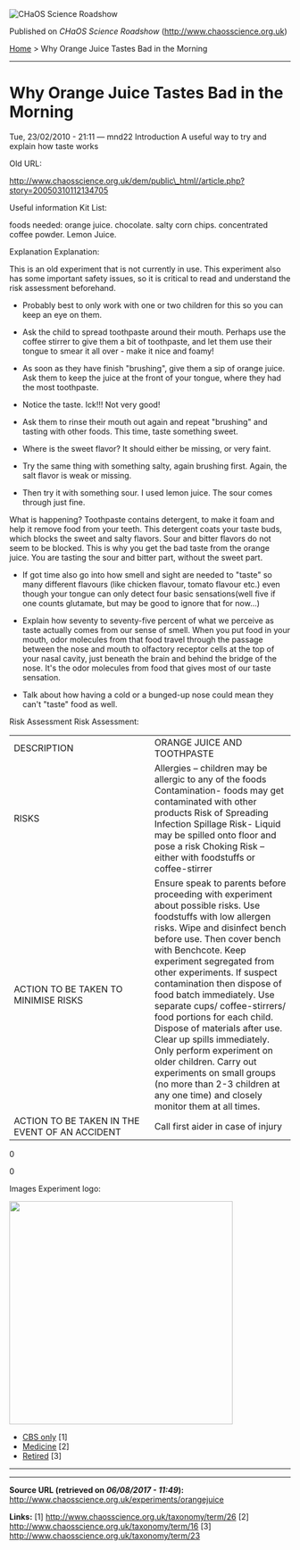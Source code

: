 <img src="http://www.chaosscience.org.uk/sites/default/files/garland_logo.png" alt="CHaOS Science Roadshow" id="logo" class="print-logo" />

Published on *CHaOS Science Roadshow* (<http://www.chaosscience.org.uk>)

[Home](http://www.chaosscience.org.uk/) &gt; Why Orange Juice Tastes Bad in the Morning

------------------------------------------------------------------------

Why Orange Juice Tastes Bad in the Morning
==========================================

<span class="submitted">Tue, 23/02/2010 - 21:11 — mnd22</span>
Introduction
A useful way to try and explain how taste works

Old URL: 

http://www.chaosscience.org.uk/dem/public\_html//article.php?story=20050310112134705

Useful information
Kit List: 

foods needed:
orange juice.
chocolate.
salty corn chips.
concentrated coffee powder.
Lemon Juice.

Explanation
Explanation: 

This is an old experiment that is not currently in use. This experiment also has some important safety issues, so it is critical to read and understand the risk assessment beforehand.

- Probably best to only work with one or two children for this so you can keep an eye on them.

- Ask the child to spread toothpaste around their mouth. Perhaps use the coffee stirrer to give them a bit of toothpaste, and let them use their tongue to smear it all over - make it nice and foamy!

- As soon as they have finish "brushing", give them a sip of orange juice. Ask them to keep the juice at the front of your tongue, where they had the most toothpaste.

- Notice the taste. Ick!!! Not very good!

- Ask them to rinse their mouth out again and repeat "brushing" and tasting with other foods. This time, taste something sweet.

- Where is the sweet flavor? It should either be missing, or very faint.
- Try the same thing with something salty, again brushing first. Again, the salt flavor is weak or missing.

- Then try it with something sour. I used lemon juice. The sour comes through just fine.

What is happening? Toothpaste contains detergent, to make it foam and help it remove food
from your teeth. This detergent coats your taste buds, which blocks the sweet and salty
flavors. Sour and bitter flavors do not seem to be blocked. This is why you get the bad
taste from the orange juice. You are tasting the sour and bitter part, without the sweet
part.

- If got time also go into how smell and sight are needed to "taste" so many different flavours (like chicken flavour, tomato flavour etc.) even though your tongue can only detect four basic sensations(well five if one counts glutamate, but may be good to ignore that for now...)

- Explain how seventy to seventy-five percent of what we perceive as taste actually comes from our sense of smell. When you put food in your mouth, odor molecules from that food travel through the
passage between the nose and mouth to olfactory receptor cells at the top of your nasal cavity, just beneath the brain and behind the bridge of the nose. It's the odor molecules from food that gives most of our taste sensation.

- Talk about how having a cold or a bunged-up nose could mean they can't "taste" food as well.

Risk Assessment
Risk Assessment: 

<table>
<colgroup>
<col width="50%" />
<col width="50%" />
</colgroup>
<tbody>
<tr class="odd">
<td>DESCRIPTION</td>
<td>ORANGE JUICE AND TOOTHPASTE</td>
</tr>
<tr class="even">
<td>RISKS</td>
<td>Allergies – children may be allergic to any of the foods
Contamination- foods may get contaminated with other products
Risk of Spreading Infection
Spillage Risk- Liquid may be spilled onto floor and pose a risk
Choking Risk – either with foodstuffs or coffee-stirrer</td>
</tr>
<tr class="odd">
<td>ACTION TO BE TAKEN TO MINIMISE RISKS</td>
<td>Ensure speak to parents before proceeding with experiment about possible risks.
Use foodstuffs with low allergen risks.
Wipe and disinfect bench before use. Then cover bench with Benchcote.
Keep experiment segregated from other experiments.
If suspect contamination then dispose of food batch immediately.
Use separate cups/ coffee-stirrers/ food portions for each child. Dispose of materials after use.
Clear up spills immediately.
Only perform experiment on older children.
Carry out experiments on small groups (no more than 2-3 children at any one time) and closely monitor them at all times.</td>
</tr>
<tr class="even">
<td>ACTION TO BE TAKEN IN THE EVENT OF AN ACCIDENT</td>
<td>Call first aider in case of injury</td>
</tr>
</tbody>
</table>

0

0

Images
Experiment logo: 

<img src="http://www.chaosscience.org.uk/sites/default/files/imagefield_default_images/unknownexpt.png?1321624030" class="imagefield imagefield-field_experiment_logo" width="400" height="400" />

-   [CBS only](http://www.chaosscience.org.uk/taxonomy/term/26 "Non-transportable experiments that tend to be used for CBS only.") <span class="print-footnote">\[1\]</span>
-   [Medicine](http://www.chaosscience.org.uk/taxonomy/term/16) <span class="print-footnote">\[2\]</span>
-   [Retired](http://www.chaosscience.org.uk/taxonomy/term/23 "An elderly experiment no longer in active use.") <span class="print-footnote">\[3\]</span>

****

------------------------------------------------------------------------

**Source URL (retrieved on *06/08/2017 - 11:49*):** <http://www.chaosscience.org.uk/experiments/orangejuice>

**Links:**
\[1\] http://www.chaosscience.org.uk/taxonomy/term/26
\[2\] http://www.chaosscience.org.uk/taxonomy/term/16
\[3\] http://www.chaosscience.org.uk/taxonomy/term/23

